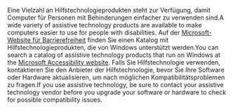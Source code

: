 <span data-ttu-id="2a3ab-101">Eine Vielzahl an Hilfstechnologieprodukten steht zur Verfügung, damit Computer für Personen mit Behinderungen einfacher zu verwenden sind.</span><span class="sxs-lookup"><span data-stu-id="2a3ab-101">A wide variety of assistive technology products are available to make computers easier to use for people with disabilities.</span></span> <span data-ttu-id="2a3ab-102">Auf der [Microsoft-Website für Barrierefreiheit](http://go.microsoft.com/fwlink/?LinkId=8431) finden Sie einen Katalog mit Hilfstechnologieprodukten, die von Windows unterstützt werden.</span><span class="sxs-lookup"><span data-stu-id="2a3ab-102">You can search a catalog of assistive technology products that run on Windows at the [Microsoft Accessibility website](http://go.microsoft.com/fwlink/?LinkId=8431).</span></span> <span data-ttu-id="2a3ab-103">Falls Sie Hilfstechnologie verwenden, kontaktieren Sie den Anbieter der Hilfstechnologie, bevor Sie Ihre Software oder Hardware aktualisieren, um nach möglichen Kompatibilitätsproblemen zu fragen.</span><span class="sxs-lookup"><span data-stu-id="2a3ab-103">If you use assistive technology, be sure to contact your assistive technology vendor before you upgrade your software or hardware to check for possible compatibility issues.</span></span>
